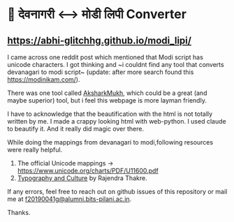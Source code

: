# 🔄 देवनागरी ⟷ मोडी लिपी Converter

 ## https://abhi-glitchhg.github.io/modi_lipi/

 I came across one reddit post which mentioned that Modi script has unicode characters. I got thinking and ~i couldnt find any tool that converts devanagari to modi script~ (update: after more search found this https://modinikam.com/). 

 There was one tool called [AksharkMukh](https://www.aksharamukha.com/input/Modi), which could be a great (and maybe superior) tool, but i feel this webpage is more layman friendly. 

I have to acknowledge that the beautification with the html is not totally written by me. I made a crappy looking html with web-python. I used claude to beautify it. And it really did magic over there. 

While doing the mappings from devanagari to modi,following resources were really helpful. 

1. The official Unicode mappings -> https://www.unicode.org/charts/PDF/U11600.pdf
2. [Typography and Culture](https://www.typoday.in/2014/spk_papers14/rajendrathakre-typo14.pdf) by Rajendra Thakre.


If any errors, feel free to reach out on github issues of this repository or mail me at f20190041g@alumni.bits-pilani.ac.in. 

Thanks. 
